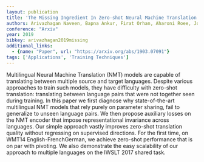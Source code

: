 ```yaml
---
layout: publication
title: 'The Missing Ingredient In Zero-shot Neural Machine Translation'
authors: Arivazhagan Naveen, Bapna Ankur, Firat Orhan, Aharoni Roee, Johnson Melvin, Macherey Wolfgang
conference: "Arxiv"
year: 2019
bibkey: arivazhagan2019missing
additional_links:
  - {name: "Paper", url: "https://arxiv.org/abs/1903.07091"}
tags: ['Applications', 'Training Techniques']
---
```

Multilingual Neural Machine Translation (NMT) models are capable of translating between multiple source and target languages. Despite various approaches to train such models, they have difficulty with zero-shot translation: translating between language pairs that were not together seen during training. In this paper we first diagnose why state-of-the-art multilingual NMT models that rely purely on parameter sharing, fail to generalize to unseen language pairs. We then propose auxiliary losses on the NMT encoder that impose representational invariance across languages. Our simple approach vastly improves zero-shot translation quality without regressing on supervised directions. For the first time, on WMT14 English-FrenchGerman, we achieve zero-shot performance that is on par with pivoting. We also demonstrate the easy scalability of our approach to multiple languages on the IWSLT 2017 shared task.
